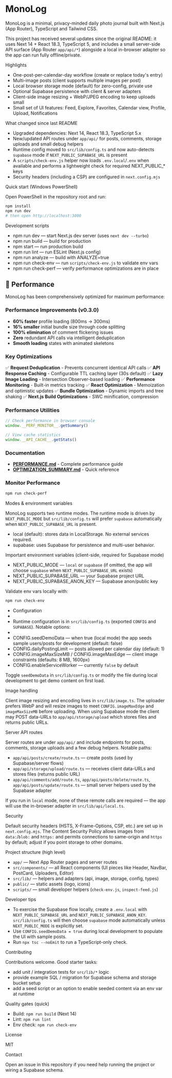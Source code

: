 # MonoLog

MonoLog is a minimal, privacy-minded daily photo journal built with Next.js (App Router), TypeScript and Tailwind CSS.

This project has received several updates since the original README: it uses Next 14 + React 18.3, TypeScript 5, and includes a small server-side API surface (App Router `app/api/*`) alongside a local in-browser adapter so the app can run fully offline/private.

Highlights

- One-post-per-calendar-day workflow (create or replace today's entry)
- Multi-image posts (client supports multiple images per post)
- Local browser storage mode (default) for zero-config, private use
- Optional Supabase persistence with client & server adapters
- Client-side image resizing + WebP/JPEG encoding to keep uploads small
- Small set of UI features: Feed, Explore, Favorites, Calendar view, Profile, Upload, Notifications

What changed since last README

- Upgraded dependencies: Next 14, React 18.3, TypeScript 5.x
- New/updated API routes under `app/api/` for posts, comments, storage uploads and small debug helpers
- Runtime config moved to `src/lib/config.ts` and now auto-detects `supabase` mode if `NEXT_PUBLIC_SUPABASE_URL` is present
- A `scripts/check-env.js` helper now loads `.env.local`/`.env` when available and performs a lightweight check for required NEXT_PUBLIC_* keys
- Security headers (including a CSP) are configured in `next.config.mjs`

Quick start (Windows PowerShell)

Open PowerShell in the repository root and run:

```powershell
npm install
npm run dev
# then open http://localhost:3000
```

Development scripts

- npm run dev      — start Next.js dev server (uses `next dev --turbo`)
- npm run build    — build for production
- npm start        — run production build
- npm run lint     — run ESLint (Next.js config)
- npm run analyze  — build with ANALYZE=true
- npm run check-env — run `scripts/check-env.js` to validate env vars
- npm run check-perf — verify performance optimizations are in place

## 🚀 Performance

MonoLog has been comprehensively optimized for maximum performance:

### Performance Improvements (v0.3.0)

- **60% faster** profile loading (800ms → 300ms)
- **16% smaller** initial bundle size through code splitting
- **100% elimination** of comment flickering issues
- **Zero** redundant API calls via intelligent deduplication
- **Smooth loading** states with animated skeletons

### Key Optimizations

✅ **Request Deduplication** - Prevents concurrent identical API calls
✅ **API Response Caching** - Configurable TTL caching layer (30s default)
✅ **Lazy Image Loading** - Intersection Observer-based loading
✅ **Performance Monitoring** - Built-in metrics tracking
✅ **React Optimization** - Memoization and optimistic updates
✅ **Bundle Optimization** - Dynamic imports and tree shaking
✅ **Next.js Build Optimizations** - SWC minification, compression

### Performance Utilities

```javascript
// Check performance in browser console
window.__PERF_MONITOR__.getSummary()

// View cache statistics
window.__API_CACHE__.getStats()
```

### Documentation

- **[PERFORMANCE.md](./PERFORMANCE.md)** - Complete performance guide
- **[OPTIMIZATION_SUMMARY.md](./OPTIMIZATION_SUMMARY.md)** - Quick reference

### Monitor Performance

```powershell
npm run check-perf
```

Modes & environment variables

MonoLog supports two runtime modes. The runtime mode is driven by `NEXT_PUBLIC_MODE` but `src/lib/config.ts` will prefer `supabase` automatically when `NEXT_PUBLIC_SUPABASE_URL` is present.

- local (default): stores data in LocalStorage. No external services required.
- supabase: uses Supabase for persistence and multi-user behavior.

Important environment variables (client-side, required for Supabase mode)

- NEXT_PUBLIC_MODE — `local` or `supabase` (if omitted, the app will choose `supabase` when `NEXT_PUBLIC_SUPABASE_URL` exists)
- NEXT_PUBLIC_SUPABASE_URL — your Supabase project URL
- NEXT_PUBLIC_SUPABASE_ANON_KEY — Supabase anon/public key

Validate env vars locally with:

```powershell
npm run check-env
```

- Configuration
-
- Runtime configuration is in `src/lib/config.ts` (exported `CONFIG` and `SUPABASE`). Notable options:
-
- CONFIG.seedDemoData — when true (local mode) the app seeds sample users/posts for development (default: false)
- CONFIG.dailyPostingLimit — posts allowed per calendar day (default: 1)
- CONFIG.imageMaxSizeMB / CONFIG.imageMaxEdge — client image constraints (defaults: 8 MB, 1600px)
- CONFIG.enableServiceWorker — currently `false` by default

Toggle `seedDemoData` in `src/lib/config.ts` or modify the file during local development to get demo content on first load.

Image handling

Client image resizing and encoding lives in `src/lib/image.ts`. The uploader prefers WebP and will resize images to meet `CONFIG.imageMaxEdge` and `imageMaxSizeMB` before uploading. When using Supabase mode the client may POST data-URLs to `app/api/storage/upload` which stores files and returns public URLs.

Server API routes

Server routes are under `app/api/` and include endpoints for posts, comments, storage uploads and a few debug helpers. Notable paths:

- `app/api/posts/create/route.ts` — create posts (used by Supabase/server flows)
- `app/api/storage/upload/route.ts` — receives client data-URLs and stores files (returns public URL)
- `app/api/comments/add/route.ts`, `app/api/posts/delete/route.ts`, `app/api/posts/update/route.ts` — small server helpers used by the Supabase adapter

If you run in `local` mode, none of these remote calls are required — the app will use the in-browser adapter in `src/lib/api/local.ts`.

Security

Default security headers (HSTS, X-Frame-Options, CSP, etc.) are set up in `next.config.mjs`. The Content Security Policy allows images from `data:`/`blob:` and `https:` and permits connections to same-origin and `https` by default; adjust if you point storage to other domains.

Project structure (high level)

- `app/` — Next App Router pages and server routes
- `src/components/` — all React components (UI pieces like Header, NavBar, PostCard, Uploaders, Editor)
- `src/lib/` — helpers and adapters (api, image, storage, config, types)
- `public/` — static assets (logo, icons)
- `scripts/` — small developer helpers (`check-env.js`, `inspect-feed.js`)

Developer tips

- To exercise the Supabase flow locally, create a `.env.local` with `NEXT_PUBLIC_SUPABASE_URL` and `NEXT_PUBLIC_SUPABASE_ANON_KEY`. `src/lib/config.ts` will then choose `supabase` mode automatically unless `NEXT_PUBLIC_MODE` is explicitly set.
- Use `CONFIG.seedDemoData = true` during local development to populate the UI with sample posts.
- Run `npx tsc --noEmit` to run a TypeScript-only check.

Contributing

Contributions welcome. Good starter tasks:

- add unit / integration tests for `src/lib/*` logic
- provide example SQL / migration for Supabase schema and storage bucket setup
- add a seed script or an option to enable seeded content via an env var at runtime

Quality gates (quick)

- Build: `npm run build` (Next 14)
- Lint: `npm run lint`
- Env check: `npm run check-env`

License

MIT

Contact

Open an issue in this repository if you need help running the project or wiring a Supabase schema.
